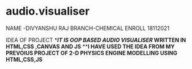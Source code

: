 # audio.visualiser
NAME -DIVYANSHU RAJ
BRANCH-CHEMICAL 
ENROLL 18112021



IDEA OF PROJECT 
********IT IS OOP BASED AUDIO VISUALISER*****
********WRITTEN IN HTML,CSS ,CANVAS AND JS**********
******I HAVE USED THE IDEA FROM MY PREVOIUS PROJECT OF 2-D PHYSICS ENGINE MODELLING USING HTML,CSS,JS****

